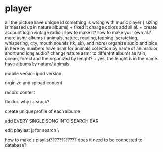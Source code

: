 # player

all the picture have unique id
something is wrong with music player ( sizing is messed up in nature albume) + fixed it
change colors
add all al. +
create account login
vintage radio : how to make it?
how to make your own al.?
more asmr albums ( animals, nature, reading, tapping, scratching, whispering, city, mouth sounds (tk, sk), and more)
organize audio and pics in here by numbers
have asmr for animals collection by name of animals or short and long audio?
change nature asmr to different albums as rain, ocean, forest and the organized by lenght? + yes, the lenght is in the name. have albums by nature/ animals

mobile version
ipod version

orginize and upload content

record content

fix dot. why its stuck?

create unique profile of each albume

add EVERY SINGLE SONG INTO SEARCH BAR

edit playlast js for search \

how to make a playlist????????????
does it need to be connected to database?
